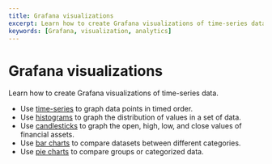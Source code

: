 ```yaml
---
title: Grafana visualizations
excerpt: Learn how to create Grafana visualizations of time-series data
keywords: [Grafana, visualization, analytics]
---
```


# Grafana visualizations
Learn how to create Grafana visualizations of time-series data.

* Use [time-series][time-series] to graph data points in timed order.
* Use [histograms][histograms] to graph the distribution of values in a set of
  data.
* Use [candlesticks][candlestick] to graph the open, high, low, and close values
  of financial assets.
* Use [bar charts][bar-chart] to compare datasets between different categories.
* Use [pie charts][pie-chart] to compare groups or categorized data.

[bar-chart]: /timescaledb/:currentVersion:/tutorials/grafana/visualizations/bar-chart
[pie-chart]: /timescaledb/:currentVersion:/tutorials/grafana/visualizations/pie-chart
[candlestick]: /timescaledb/:currentVersion:/tutorials/grafana/visualizations/candlestick
[histograms]: /timescaledb/:currentVersion:/tutorials/grafana/visualizations/histograms
[time-series]: /timescaledb/:currentVersion:/tutorials/grafana/visualizations/time-series

